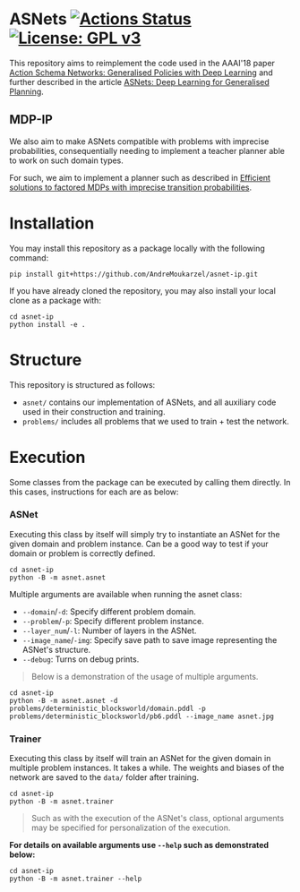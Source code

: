 # ASNets [![Actions Status](https://github.com/AndreMoukarzel/asnet-ip/workflows/build/badge.svg)](https://github.com/AndreMoukarzel/asnet-ip/actions) [![License: GPL v3](https://img.shields.io/badge/License-GPLv3-blue.svg)](https://www.gnu.org/licenses/gpl-3.0)


This repository aims to reimplement the code used in the AAAI'18 paper
[Action Schema Networks: Generalised Policies with Deep Learning](https://arxiv.org/abs/1709.04271) 
and further described in the article
[ASNets: Deep Learning for Generalised Planning](https://arxiv.org/abs/1908.01362).

## MDP-IP

We also aim to make ASNets compatible with problems with imprecise probabilities,
consequentially needing to implement a teacher planner able to work on such
domain types.

For such, we aim to implement a planner such as described in
[Efficient solutions to factored MDPs with imprecise transition probabilities](https://www.sciencedirect.com/science/article/pii/S0004370211000026).

# Installation

You may install this repository as a package locally with the following command:
```Shell
pip install git+https://github.com/AndreMoukarzel/asnet-ip.git
```

If you have already cloned the repository, you may also install your local clone as a package with:
```Shell
cd asnet-ip
python install -e .
```

# Structure

This repository is structured as follows:

- `asnet/` contains our implementation of ASNets, and all auxiliary code used in their construction and training.
- `problems/` includes all problems that we used to train + test the network.


# Execution

Some classes from the package can be executed by calling them directly. In this cases, instructions for each are as below:


### ASNet

Executing this class by itself will simply try to instantiate an ASNet for the given domain and problem instance. Can
be a good way to test if your domain or problem is correctly defined.

```Shell
cd asnet-ip
python -B -m asnet.asnet
```

Multiple arguments are available when running the asnet class:
- `--domain`/`-d`: Specify different problem domain.
- `--problem`/`-p`: Specify different problem instance.
- `--layer_num`/`-l`: Number of layers in the ASNet.
- `--image_name`/`-img`: Specify save path to save image representing the ASNet's structure.
- `--debug`: Turns on debug prints.
>Below is a demonstration of the usage of multiple arguments.

```Shell
cd asnet-ip
python -B -m asnet.asnet -d problems/deterministic_blocksworld/domain.pddl -p problems/deterministic_blocksworld/pb6.pddl --image_name asnet.jpg
```

### Trainer

Executing this class by itself will train an ASNet for the given domain in multiple problem instances. It takes a while.
The weights and biases of the network are saved to the `data/` folder after training.

```Shell
cd asnet-ip
python -B -m asnet.trainer
```
>Such as with the execution of the ASNet's class, optional arguments may be specified for personalization of the
execution.

**For details on available arguments use `--help` such as demonstrated below:**
```Shell
cd asnet-ip
python -B -m asnet.trainer --help
```
